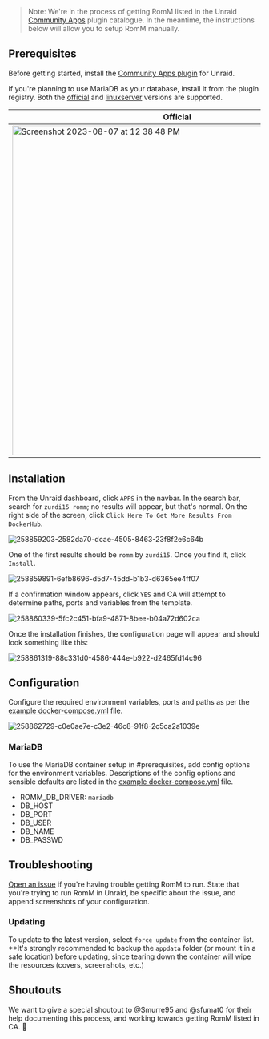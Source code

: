 > Note: We're in the process of getting RomM listed in the Unraid [Community Apps](https://unraid.net/community/apps) plugin catalogue. In the meantime, the instructions below will allow you to setup RomM manually.

## Prerequisites

Before getting started, install the [Community Apps plugin](https://forums.unraid.net/topic/38582-plug-in-community-applications/) for Unraid.

If you're planning to use MariaDB as your database, install it from the plugin registry. Both the [official](https://hub.docker.com/_/mariadb) and [linuxserver](https://github.com/linuxserver/docker-mariadb/pkgs/container/mariadb) versions are supported.

|Official|Linuxserver|
|---|---|
|<img width="658" alt="Screenshot 2023-08-07 at 12 38 48 PM" src="https://github.com/zurdi15/romm/assets/3247106/27b8ec77-413b-45e2-89f9-9d1984cef7f6">|<img width="658" alt="Screenshot 2023-08-07 at 12 38 44 PM" src="https://github.com/zurdi15/romm/assets/3247106/45cabc99-8fbc-458c-8579-ef39b1cf498b">|

## Installation

From the Unraid dashboard, click `APPS` in the navbar. In the search bar, search for `zurdi15 romm`; no results will appear, but that's normal. On the right side of the screen, click `Click Here To Get More Results From DockerHub`.

![258859203-2582da70-dcae-4505-8463-23f8f2e6c64b](https://github.com/zurdi15/romm/assets/3247106/cd7c3eb0-2b12-4836-94e7-f485c64e51a4)

One of the first results should be `romm` by `zurdi15`. Once you find it, click `Install`.

![258859891-6efb8696-d5d7-45dd-b1b3-d6365ee4ff07](https://github.com/zurdi15/romm/assets/3247106/29c56fa4-a923-40e4-951a-0348f8551c86)

If a confirmation window appears, click `YES` and CA will attempt to determine paths, ports and variables from the template.

![258860339-5fc2c451-bfa9-4871-8bee-b04a72d602ca](https://github.com/zurdi15/romm/assets/3247106/826890e1-4727-4638-acfd-b124806c5be5)

Once the installation finishes, the configuration page will appear and should look something like this:

![258861319-88c331d0-4586-444e-b922-d2465fd14c96](https://github.com/zurdi15/romm/assets/3247106/4898e62c-6f76-43cf-a516-eed4d13ba46b)


## Configuration

Configure the required environment variables, ports and paths as per the [example docker-compose.yml](https://github.com/zurdi15/romm/blob/release/examples/docker-compose.example.yml) file.

![258862729-c0e0ae7e-c3e2-46c8-91f8-2c5ca2a1039e](https://github.com/zurdi15/romm/assets/3247106/427d9f98-ea34-4bf4-9acf-ee1a57c8a91d)

### MariaDB

To use the MariaDB container setup in #prerequisites, add config options for the environment variables. Descriptions of the config options and sensible defaults are listed in the [example docker-compose.yml](https://github.com/zurdi15/romm/blob/release/examples/docker-compose.example.yml) file.

- ROMM_DB_DRIVER: `mariadb`
- DB_HOST
- DB_PORT
- DB_USER
- DB_NAME
- DB_PASSWD

## Troubleshooting

[Open an issue](https://github.com/zurdi15/romm/issues) if you're having trouble getting RomM to run. State that you're trying to run RomM in Unraid, be specific about the issue, and append screenshots of your configuration.

### Updating

To update to the latest version, select `force update` from the container list. **It's strongly recommended to backup the `appdata` folder (or mount it in a safe location) before updating, since tearing down the container will wipe the resources (covers, screenshots, etc.)

## Shoutouts

We want to give a special shoutout to @Smurre95 and @sfumat0 for their help documenting this process, and working towards getting RomM listed in CA. 🤝 